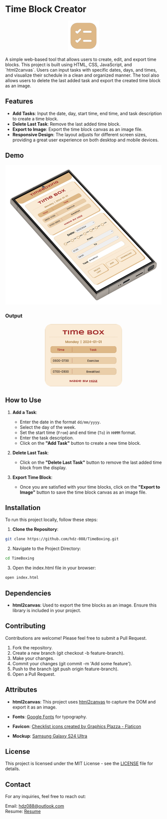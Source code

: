 # Time Block Creator
<p align="center">
   <img src="img/favicon.png" height="100px">
</p>
A simple web-based tool that allows users to create, edit, and export time blocks. This project is built using HTML, CSS, JavaScript, and `html2canvas`. Users can input tasks with specific dates, days, and times, and visualize their schedule in a clean and organized manner. The tool also allows users to delete the last added task and export the created time block as an image.

## Features

- **Add Tasks**: Input the date, day, start time, end time, and task description to create a time block.
- **Delete Last Task**: Remove the last added time block.
- **Export to Image**: Export the time block canvas as an image file.
- **Responsive Design**: The layout adjusts for different screen sizes, providing a great user experience on both desktop and mobile devices.

## Demo
<p align="center">
<img src="img/mockup.png" height="450px">
</p>

### Output
<p align="center">
<img src="img/result.jpg" height="200px" style="border-radius:20px;">
</p>

## How to Use

1. **Add a Task**:

   - Enter the date in the format `dd/mm/yyyy`.
   - Select the day of the week.
   - Set the start time (`From`) and end time (`To`) in `HHMM` format.
   - Enter the task description.
   - Click on the **"Add Task"** button to create a new time block.

2. **Delete Last Task**:

   - Click on the **"Delete Last Task"** button to remove the last added time block from the display.

3. **Export Time Block**:
   - Once you are satisfied with your time blocks, click on the **"Export to Image"** button to save the time block canvas as an image file.

## Installation

To run this project locally, follow these steps:

1. **Clone the Repository**:

```bash
git clone https://github.com/hdz-088/TimeBoxing.git
```

2. Navigate to the Project Directory:

```bash
cd TimeBoxing
```

3. Open the index.html file in your browser:

```bash
open index.html
```

## Dependencies

- **html2canvas**: Used to export the time blocks as an image. Ensure this library is included in your project.

## Contributing

Contributions are welcome! Please feel free to submit a Pull Request.

1. Fork the repository.
2. Create a new branch (git checkout -b feature-branch).
3. Make your changes.
4. Commit your changes (git commit -m 'Add some feature').
5. Push to the branch (git push origin feature-branch).
6. Open a Pull Request.

## Attributes

- **html2canvas**: This project uses <a href="https://github.com/niklasvh/html2canvas">html2canvas</a> to capture the DOM and export it as an image.

- **Fonts**: <a href="https://fonts.google.com/">Google Fonts</a> for typography.

- **Favicon**: <a href="https://www.flaticon.com/free-icons/checklist" title="checklist icons">Checklist icons created by Graphics Plazza - Flaticon</a>

- **Mockup**: <a href="https://mockuphone.com/model/galaxy-s24-ultra/">Samsung Galaxy S24 Ultra</a>

## License

This project is licensed under the MIT License - see the [LICENSE](LICENSE) file for details.

## Contact

For any inquiries, feel free to reach out:

Email: <a href="mailto:hdz088@outlook.com">hdz088@outlook.com</a>
<br>
Resume: <a href="https://drive.google.com/file/d/1LLHtmId7wi6zRWCz5_BH5VkniBkrx0X7/">Resume</a>
